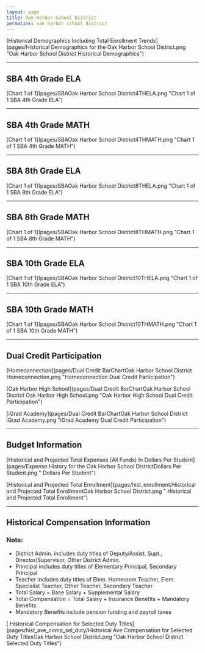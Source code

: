 ```yaml
---
layout: page
title: Oak Harbor School District
permalink: oak harbor school district
---
```



[Historical Demographics Including Total Enrollment Trends](pages/Historical Demographics for the Oak Harbor School District.png "Oak Harbor School District Historical Demographics")

___

## SBA 4th Grade ELA

[Chart 1 of 1](pages/SBAOak Harbor School District4THELA.png "Chart 1 of 1 SBA 4th Grade ELA")


___

## SBA 4th Grade MATH

[Chart 1 of 1](pages/SBAOak Harbor School District4THMATH.png "Chart 1 of 1 SBA 4th Grade MATH")


___

## SBA 8th Grade ELA

[Chart 1 of 1](pages/SBAOak Harbor School District8THELA.png "Chart 1 of 1 SBA 8th Grade ELA")


___

## SBA 8th Grade MATH

[Chart 1 of 1](pages/SBAOak Harbor School District8THMATH.png "Chart 1 of 1 SBA 8th Grade MATH")


___

## SBA 10th Grade ELA

[Chart 1 of 1](pages/SBAOak Harbor School District10THELA.png "Chart 1 of 1 SBA 10th Grade ELA")


___

## SBA 10th Grade MATH

[Chart 1 of 1](pages/SBAOak Harbor School District10THMATH.png "Chart 1 of 1 SBA 10th Grade MATH")


___

## Dual Credit Participation

[Homeconnection](pages/Dual Credit BarChartOak Harbor School District Homeconnection.png "Homeconnection Dual Credit Participation")

[Oak Harbor High School](pages/Dual Credit BarChartOak Harbor School District Oak Harbor High School.png "Oak Harbor High School Dual Credit Participation")

[iGrad Academy](pages/Dual Credit BarChartOak Harbor School District iGrad Academy.png "iGrad Academy Dual Credit Participation")


___

## Budget Information

[Historical and Projected Total Expenses (All Funds) In Dollars Per Student](pages/Expense History for the Oak Harbor School DistrictDollars Per Student.png " Dollars Per Student")

[Historical and Projected Total Enrollment](pages/hist_enrollment/Historical and Projected Total EnrollmentOak Harbor School District.png " Historical and Projected Total Enrollment")


___

## Historical Compensation Information
### Note:
- District Admin. includes duty titles of Deputy/Assist. Supt., Director/Supervisor, Other District Admin.
- Principal includes duty titles of Elementary Principal, Secondary Principal
- Teacher includes duty titles of Elem. Homeroom Teacher, Elem. Specialist Teacher, Other Teacher, Secondary Teacher
- Total Salary = Base Salary + Supplemental Salary
- Total Compensation = Total Salary + Insurance Benefits + Mandatory Benefits
- Mandatory Benefits include pension funding and payroll taxes

[ Historical Compensation for Selected Duty Titles](pages/hist_ave_comp_sel_duty/Historical Ave Compensation for Selected Duty TitlesOak Harbor School District.png "Oak Harbor School District Selected Duty Titles")

